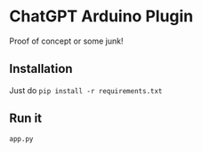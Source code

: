 # ChatGPT Arduino Plugin
Proof of concept or some junk!

## Installation
Just do
```pip install -r requirements.txt```

## Run it
```app.py```
